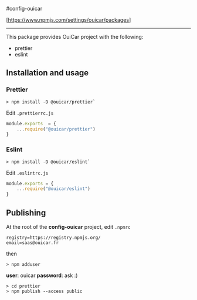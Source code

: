 
#config-ouicar


[https://www.npmjs.com/settings/ouicar/packages]

---

This package provides OuiCar project with the following:

- prettier
- eslint
  
## Installation and usage

  
### Prettier

```console
> npm install -D @ouicar/prettier`
```

Edit `.prettierrc.js`

```js
module.exports  = {
	...require("@ouicar/prettier")
}
```

### Eslint

```console
> npm install -D @ouicar/eslint`
```

Edit `.eslintrc.js`

```js
module.exports = {
	...require("@ouicar/eslint")
}
```

## Publishing

At the root of the **config-ouicar** project, edit `.npmrc`

```
registry=https://registry.npmjs.org/
email=saas@ouicar.fr
```

then
```console
> npm adduser
```

**user**: ouicar
**password**: ask :)

```console
> cd prettier
> npm publish --access public
```
